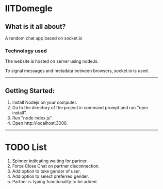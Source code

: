 # IITDomegle

## What is it all about?
A random chat app based on socket.io

### Technology used
The website is hosted on server using nodeJs.

To signal messages and metadata between browsers, socket.io is used.


-----------------------------------------------------------------------------------------

## Getting Started:
1. Install Nodejs on your computer.
2. Go to the directory of the project in command prompt and run "npm install".
3. Run "node index.js".
4. Open http://localhost:3000.

-----------------------------------------------------------------------------------------

# TODO List
1. Spinner indicating waiting for partner.
2. Force Close Chat on partner disconnection.
3. Add option to take gender of user.
4. Add option to select preferred gender.
5. Partner is typing functionality to be added.
